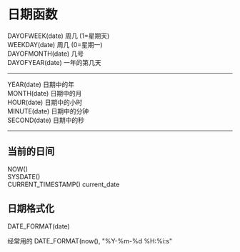 # 日期函数

DAYOFWEEK\(date\)    周几 \(1=星期天\)  
WEEKDAY\(date\)      周几 \(0=星期一\)  
DAYOFMONTH\(date\)    几号  
DAYOFYEAR\(date\)    一年的第几天

---

YEAR\(date\)        日期中的年  
MONTH\(date\)        日期中的月  
HOUR\(date\)        日期中的小时  
MINUTE\(date\)       日期中的分钟  
SECOND\(date\)        日期中的秒

---

## 当前的日间

NOW\(\)  
SYSDATE\(\)  
CURRENT\_TIMESTAMP\(\)
current_date


## 日期格式化

DATE\_FORMAT\(date\)

经常用的 DATE\_FORMAT\(now\(\), "%Y-%m-%d %H:%i:s"

